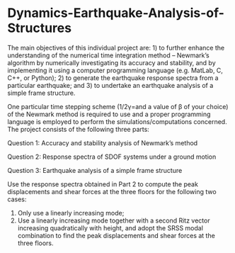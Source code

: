 # Dynamics-Earthquake-Analysis-of-Structures
The main objectives of this individual project are: 1) to further enhance the understanding of the numerical time integration method – Newmark’s algorithm by numerically investigating its accuracy and stability, and by implementing it using a computer programming language (e.g. MatLab, C, C++, or Python); 2) to generate the earthquake response spectra from a particular earthquake; and 3) to undertake an earthquake analysis of a simple frame structure.

One particular time stepping scheme (1/2γ=and a value of β of your choice) of the Newmark method is required to use and a proper programming language is employed to perform the simulations/computations concerned. The project consists of the following three parts:

Question 1: Accuracy and stability analysis of Newmark’s method

Question 2: Response spectra of SDOF systems under a ground motion

Question 3: Earthquake analysis of a simple frame structure

Use the response spectra obtained in Part 2 to compute the peak displacements and shear forces at the three floors for the following two cases:
1) Only use a linearly increasing mode;
2) Use a linearly increasing mode together with a second Ritz vector increasing quadratically with height, and adopt the SRSS modal combination to find the peak displacements and shear forces at the three floors.
